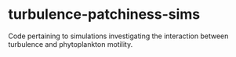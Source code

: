 # turbulence-patchiness-sims
Code pertaining to simulations investigating the interaction between turbulence and phytoplankton motility.
